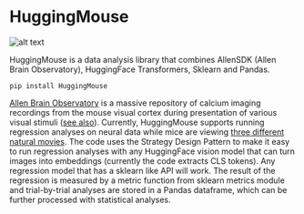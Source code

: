 # HuggingMouse

![alt text](https://github.com/mariakesa/HuggingMouse/blob/main/logo_CC0_attention.jpg)

HuggingMouse is a data analysis library that combines AllenSDK (Allen Brain Observatory), HuggingFace Transformers, Sklearn
and Pandas. 

    pip install HuggingMouse

[Allen Brain Observatory](https://allensdk.readthedocs.io/en/latest/brain_observatory.html) is a massive repository of calcium imaging recordings from the mouse visual cortex during presentation of various visual stimuli ([see also](https://github.com/AllenInstitute/brain_observatory_examples/blob/master/Visual%20Coding%202P%20Cheat%20Sheet%20October2018.pdf)). Currently, HuggingMouse supports running regression analyses on neural data while mice are viewing [three different natural movies](https://observatory.brain-map.org/visualcoding/stimulus/natural_movies). The code uses the Strategy Design Pattern to make it easy to run regression analyses with any HuggingFace vision model that can turn images into embeddings (currently the code extracts CLS tokens). Any regression model that has a sklearn like API will work. The result of the regression is measured by a metric function from sklearn metrics module and trial-by-trial analyses are stored in a Pandas dataframe, which can be further processed with statistical analyses. 
